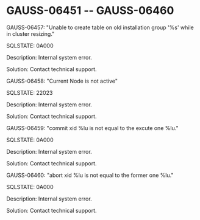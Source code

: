# GAUSS-06451 -- GAUSS-06460<a name="EN-US_TOPIC_0302073668"></a>

GAUSS-06457: "Unable to create table on old installation group '%s' while in cluster resizing."

SQLSTATE: 0A000

Description: Internal system error.

Solution: Contact technical support.

GAUSS-06458: "Current Node is not active"

SQLSTATE: 22023

Description: Internal system error.

Solution: Contact technical support.

GAUSS-06459: "commit xid %lu is not equal to the excute one %lu."

SQLSTATE: 0A000

Description: Internal system error.

Solution: Contact technical support.

GAUSS-06460: "abort xid %lu is not equal to the former one %lu."

SQLSTATE: 0A000

Description: Internal system error.

Solution: Contact technical support.

